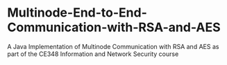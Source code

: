 # Multinode-End-to-End-Communication-with-RSA-and-AES
A Java Implementation of Multinode Communication with RSA and AES as part of the CE348 Information and Network Security course
